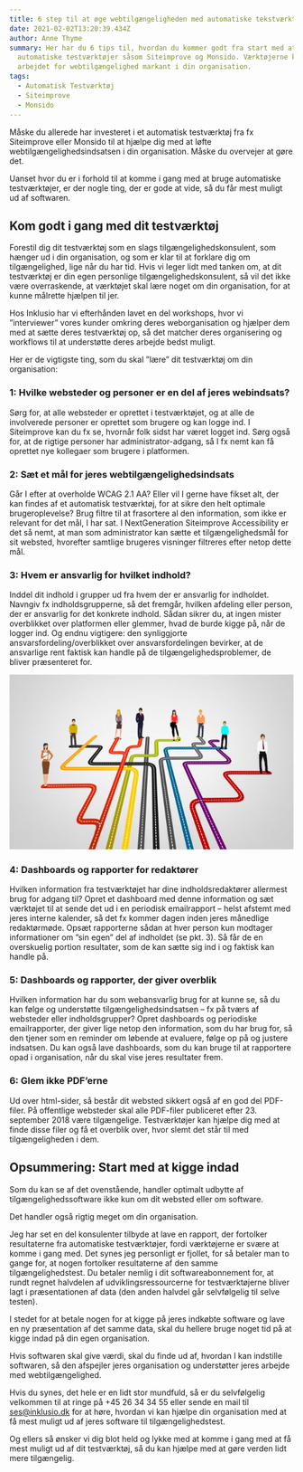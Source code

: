 ```yaml
---
title: 6 step til at øge webtilgængeligheden med automatiske tekstværktøjer
date: 2021-02-02T13:20:39.434Z
author: Anne Thyme
summary: Her har du 6 tips til, hvordan du kommer godt fra start med at bruge
  automatiske testværktøjer såsom Siteimprove og Monsido. Værktøjerne kan løfte
  arbejdet for webtilgængelighed markant i din organisation.
tags:
  - Automatisk Testværktøj
  - Siteimprove
  - Monsido
---
```

Måske du allerede har investeret i et automatisk testværktøj fra fx Siteimprove eller Monsido til at hjælpe dig med at løfte webtilgængelighedsindsatsen i din organisation. Måske du overvejer at gøre det.

Uanset hvor du er i forhold til at komme i gang med at bruge automatiske testværktøjer, er der nogle ting, der er gode at vide, så du får mest muligt ud af softwaren.

## Kom godt i gang med dit testværktøj

Forestil dig dit testværktøj som en slags tilgængelighedskonsulent, som hænger ud i din organisation, og som er klar til at forklare dig om tilgængelighed, lige når du har tid. Hvis vi leger lidt med tanken om, at dit testværktøj er din egen personlige tilgængelighedskonsulent, så vil det ikke være overraskende, at værktøjet skal lære noget om din organisation, for at kunne målrette hjælpen til jer.

Hos Inklusio har vi efterhånden lavet en del workshops, hvor vi ”interviewer” vores kunder omkring deres weborganisation og hjælper dem med at sætte deres testværktøj op, så det matcher deres organisering og workflows til at understøtte deres arbejde bedst muligt. 

Her er de vigtigste ting, som du skal ”lære” dit testværktøj om din organisation:

### 1: Hvilke websteder og personer er en del af jeres webindsats?

Sørg for, at alle websteder er oprettet i testværktøjet, og at alle de involverede personer er oprettet som brugere og kan logge ind. I Siteimprove kan du fx se, hvornår folk sidst har været logget ind. Sørg også for, at de rigtige personer har administrator-adgang, så I fx nemt kan få oprettet nye kollegaer som brugere i platformen.

### 2: Sæt et mål for jeres webtilgængelighedsindsats

Går I efter at overholde WCAG 2.1 AA? Eller vil I gerne have fikset alt, der kan findes af et automatisk testværktøj, for at sikre den helt optimale brugeroplevelse? 
Brug filtre til at frasortere al den information, som ikke er relevant for det mål, I har sat. I NextGeneration Siteimprove Accessibility er det så nemt, at man som administrator kan sætte et tilgængelighedsmål for sit websted, hvorefter samtlige brugeres visninger filtreres efter netop dette mål.

### 3: Hvem er ansvarlig for hvilket indhold?

Inddel dit indhold i grupper ud fra hvem der er ansvarlig for indholdet. 
Navngiv fx indholdsgrupperne, så det fremgår, hvilken afdeling eller person, der er ansvarlig for det konkrete indhold. Sådan sikrer du, at ingen mister overblikket over platformen eller glemmer, hvad de burde kigge på, når de logger ind.
Og endnu vigtigere: den synliggjorte ansvarsfordeling/overblikket over ansvarsfordelingen bevirker, at de ansvarlige rent faktisk kan handle på de tilgængelighedsproblemer, de bliver præsenteret for.

![Billeder af medarbejdere, som tydeligt kan se, hvem der er ansvarlig for at udføre hvilken opgave. ](/img/ansvarsfordeling.jpg "Ansvarsfordeling")

### 4: Dashboards og rapporter for redaktører

Hvilken information fra testværktøjet har dine indholdsredaktører allermest brug for adgang til? Opret et dashboard med denne information og sæt værktøjet til at sende det ud i en periodisk emailrapport – helst afstemt med jeres interne kalender, så det fx kommer dagen inden jeres månedlige redaktørmøde. Opsæt rapporterne sådan at hver person kun modtager informationer om ”sin egen” del af indholdet (se pkt. 3). Så får de en overskuelig portion resultater, som de kan sætte sig ind i og faktisk kan handle på.

### 5: Dashboards og rapporter, der giver overblik

Hvilken information har du som webansvarlig brug for at kunne se, så du kan følge og understøtte tilgængelighedsindsatsen – fx på tværs af websteder eller indholdsgrupper? Opret dashboards og periodiske emailrapporter, der giver lige netop den information, som du har brug for, så den tjener som en reminder om løbende at evaluere, følge op på og justere indsatsen.
Du kan også lave dashboards, som du kan bruge til at rapportere opad i organisation, når du skal vise jeres resultater frem.

### 6: Glem ikke PDF’erne

Ud over html-sider, så består dit websted sikkert også af en god del PDF-filer. På offentlige websteder skal alle PDF-filer publiceret efter 23. september 2018 være tilgængelige. Testværktøjer kan hjælpe dig med at finde disse filer og få et overblik over, hvor slemt det står til med tilgængeligheden i dem.

## Opsummering: Start med at kigge indad

Som du kan se af det ovenstående, handler optimalt udbytte af tilgængelighedssoftware ikke kun om dit websted eller om software. 

Det handler også rigtig meget om din organisation.

Jeg har set en del konsulenter tilbyde at lave en rapport, der fortolker resultaterne fra automatiske testværktøjer, fordi værktøjerne er svære at komme i gang med.
Det synes jeg personligt er fjollet, for så betaler man to gange for, at nogen fortolker resultaterne af den samme tilgængelighedstest. Du betaler nemlig i dit softwareabonnement for, at rundt regnet halvdelen af udviklingsressourcerne for testværktøjerne bliver lagt i præsentationen af data (den anden halvdel går selvfølgelig til selve testen).

I stedet for at betale nogen for at kigge på jeres indkøbte software og lave en ny præsentation af det samme data, skal du hellere bruge noget tid på at kigge indad på din egen organisation. 

Hvis softwaren skal give værdi, skal du finde ud af, hvordan I kan indstille softwaren, så den afspejler jeres organisation og understøtter jeres arbejde med webtilgængelighed. 

Hvis du synes, det hele er en lidt stor mundfuld, så er du selvfølgelig velkommen til at ringe på +45 26 34 34 55 eller sende en mail til ses@inklusio.dk for at høre, hvordan vi kan hjælpe din organisation med at få mest muligt ud af jeres software til tilgængelighedstest.

Og ellers så ønsker vi dig blot held og lykke med at komme i gang med at få mest muligt ud af dit testværktøj, så du kan hjælpe med at gøre verden lidt mere tilgængelig.